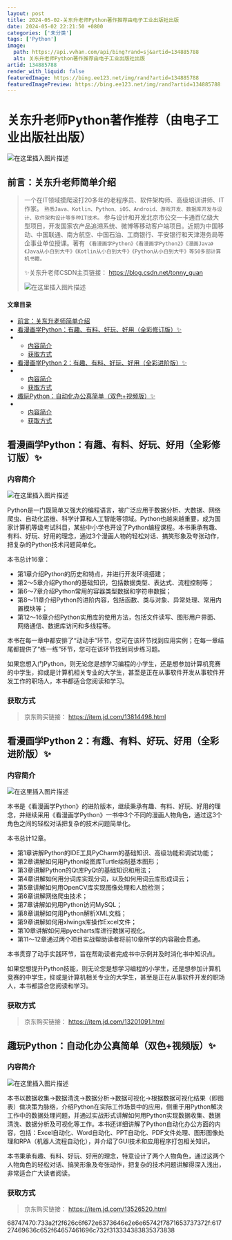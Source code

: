 ```yaml
---
layout: post
title: 2024-05-02-关东升老师Python著作推荐由电子工业出版社出版
date: 2024-05-02 22:21:50 +0800
categories: ['未分类']
tags: ['Python']
image:
  path: https://api.vvhan.com/api/bing?rand=sj&artid=134885788
  alt: 关东升老师Python著作推荐由电子工业出版社出版
artid: 134885788
render_with_liquid: false
featuredImage: https://bing.ee123.net/img/rand?artid=134885788
featuredImagePreview: https://bing.ee123.net/img/rand?artid=134885788
---
```


# 关东升老师Python著作推荐（由电子工业出版社出版）

![在这里插入图片描述](https://i-blog.csdnimg.cn/blog_migrate/68ba2ad2074741a66ab85968216857ae.jpeg)

## 前言：关东升老师简单介绍

> 一个在IT领域摸爬滚打20多年的老程序员、软件架构师、高级培训讲师、IT作家。
> `熟悉Java、Kotlin、Python、iOS、Android、游戏开发、数据库开发与设计、软件架构设计等多种IT技术。`
> 参与设计和开发北京市公交一卡通百亿级大型项目，开发国家农产品追溯系统、微博等移动客户端项目。近期为中国移动、中国联通、南方航空、中国石油、工商银行、平安银行和天津港务局等企事业单位授课。著有
> `《看漫画学Python》《看漫画学Python2》《漫画Java》《Java从小白到大牛》《Kotlin从小白到大牛》《Python从小白到大牛》等50多部计算机书籍。`
>   
> ✨关东升老师CSDN主页链接：
> <https://blog.csdn.net/tonny_guan>
>   
> ![在这里插入图片描述](https://i-blog.csdnimg.cn/blog_migrate/5683884ae0e53725b035819dbbfbf81b.png)

#### 文章目录

* [前言：关东升老师简单介绍](#_2)
* [看漫画学Python：有趣、有料、好玩、好用（全彩修订版）✨](#Python_10)
* + [内容简介](#_11)
  + [获取方式](#_27)
* [看漫画学Python 2：有趣、有料、好玩、好用（全彩进阶版）✨](#Python_2_29)
* + [内容简介](#_30)
  + [获取方式](#_55)
* [趣玩Python：自动化办公真简单（双色+视频版）✨](#Python_57)
* + [内容简介](#_59)
  + [获取方式](#_66)

## 看漫画学Python：有趣、有料、好玩、好用（全彩修订版）✨

### 内容简介

![在这里插入图片描述](https://i-blog.csdnimg.cn/blog_migrate/cc75261566a3dea80451f473e198d988.jpeg#pic_center)

Python是一门既简单又强大的编程语言，被广泛应用于数据分析、大数据、网络爬虫、自动化运维、科学计算和人工智能等领域。Python也越来越重要，成为国家计算机等级考试科目，某些中小学也开设了Python编程课程。本书秉承有趣、有料、好玩、好用的理念，通过3个漫画人物的轻松对话、搞笑形象及夸张动作，把复杂的Python技术问题简单化。

本书总计16章：

* 第1章介绍Python的历史和特点，并进行开发环境搭建；
* 第2～5章介绍Python的基础知识，包括数据类型、表达式、流程控制等；
* 第6～7章介绍Python常用的容器类型数据和字符串数据；
* 第8～11章介绍Python的进阶内容，包括函数、类与对象、异常处理、常用内置模块等；
* 第12～16章介绍Python实用库的使用方法，包括文件读写、图形用户界面、网络通信、数据库访问和多线程等。

本书在每一章中都安排了“动动手”环节，您可在该环节找到应用实例；在每一章结尾都提供了“练一练”环节，您可在该环节找到同步练习题。

如果您想入门Python，则无论您是想学习编程的小学生，还是想参加计算机竞赛的中学生，抑或是计算机相关专业的大学生，甚至是正在从事软件开发从事软件开发工作的职场人，本书都适合您阅读和学习。

### 获取方式

> 京东购买链接：
> <https://item.jd.com/13814498.html>

## 看漫画学Python 2：有趣、有料、好玩、好用（全彩进阶版）✨

### 内容简介

![在这里插入图片描述](https://i-blog.csdnimg.cn/blog_migrate/37a255ee04507728fc3bcf13a43c4cd7.jpeg#pic_center)

本书是《看漫画学Python》的进阶版本，继续秉承有趣、有料、好玩、好用的理念，并继续采用《看漫画学Python》一书中3个不同的漫画人物角色，通过这3个角色之间的轻松对话把复杂的技术问题简单化。

本书总计12章。

* 第1章讲解Python的IDE工具PyCharm的基础知识、高级功能和调试功能；
* 第2章讲解如何用Python绘图库Turtle绘制基本图形；
* 第3章讲解Python的Qt库PyQt的基础知识和用法；
* 第4章讲解如何用分词库实现分词，以及如何用词云库形成词云；
* 第5章讲解如何用OpenCV库实现图像处理和人脸检测；
* 第6章讲解网络爬虫技术；
* 第7章讲解如何用Python访问MySQL；
* 第8章讲解如何用Python解析XML文档；
* 第9章讲解如何用xlwings库操作Excel文件；
* 第10章讲解如何用pyecharts库进行数据可视化。
* 第11～12章通过两个项目实战帮助读者将前10章所学的内容融会贯通。

本书贯穿了动手实践环节，旨在帮助读者完成书中示例并及时消化书中知识点。

如果您想提升Python技能，则无论您是想学习编程的小学生，还是想参加计算机竞赛的中学生，抑或是计算机相关专业的大学生，甚至是正在从事软件开发的职场人，本书都适合您阅读和学习。

### 获取方式

> 京东购买链接：
> <https://item.jd.com/13201091.html>

## 趣玩Python：自动化办公真简单（双色+视频版）✨

### 内容简介

![在这里插入图片描述](https://i-blog.csdnimg.cn/blog_migrate/08a8640ded889f68984c0c41e4691d85.jpeg#pic_center)

本书以数据收集→数据清洗→数据分析→数据可视化→根据数据可视化结果（即图表）做决策为脉络，介绍Python在实际工作场景中的应用，侧重于用Python解决工作中的数据处理问题，并通过实战形式讲解如何用Python实现数据收集、数据清洗、数据分析及可视化等工作。本书还详细讲解了Python自动化办公方面的内容，包括：Excel自动化、Word自动化、PPT自动化、PDF文件处理、图形图像处理和RPA（机器人流程自动化），并介绍了GUI技术和应用程序打包相关知识。

本书秉承有趣、有料、好玩、好用的理念，特意设计了两个人物角色，通过这两个人物角色的轻松对话、搞笑形象及夸张动作，把复杂的技术问题讲解得深入浅出，非常适合广大读者阅读。

### 获取方式

> 京东购买链接：
> <https://item.jd.com/13526520.html>

68747470:733a2f2f626c6f672e6373646e2e6e65742f7871653737372f:61727469636c652f64657461696c732f313334383835373838
